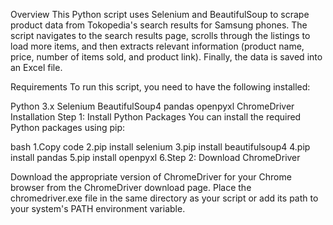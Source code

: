 Overview
This Python script uses Selenium and BeautifulSoup to scrape product data from Tokopedia's search results for Samsung phones. The script navigates to the search results page, scrolls through the listings to load more items, and then extracts relevant information (product name, price, number of items sold, and product link). Finally, the data is saved into an Excel file.

Requirements
To run this script, you need to have the following installed:

Python 3.x
Selenium
BeautifulSoup4
pandas
openpyxl
ChromeDriver
Installation
Step 1: Install Python Packages
You can install the required Python packages using pip:

bash
1.Copy code
2.pip install selenium
3.pip install beautifulsoup4
4.pip install pandas
5.pip install openpyxl
6.Step 2: Download ChromeDriver

Download the appropriate version of ChromeDriver for your Chrome browser from the ChromeDriver download page. Place the chromedriver.exe file in the same directory as your script or add its path to your system's PATH environment variable.
